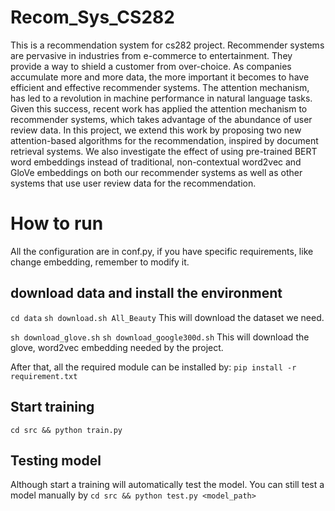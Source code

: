 # Recom_Sys_CS282
This is a recommendation system for cs282 project. Recommender systems are pervasive in industries from e-commerce to entertainment. They provide a way to shield a customer from over-choice. As companies accumulate more and more data, the more important it becomes to have efficient and effective recommender systems. The attention mechanism, has led to a revolution in machine performance in natural language tasks. Given this success, recent work has applied the attention mechanism to recommender systems, which takes advantage of the abundance of user review data. In this project, we extend this work by proposing two new attention-based algorithms for the recommendation, inspired by document retrieval systems. We also investigate the effect of using pre-trained BERT word embeddings instead of traditional, non-contextual word2vec and GloVe embeddings on both our recommender systems as well as other systems that use user review data for the recommendation.

# How to run
All the configuration are in conf.py, if you have specific requirements, like change embedding, remember to modify it.

## download data and install the environment
`cd data`
`sh download.sh All_Beauty` 
This will download the dataset we need.

`sh download_glove.sh`
`sh download_google300d.sh`
This will download the glove, word2vec embedding needed by the project.

After that, all the required module can be installed by:
`pip install -r requirement.txt`

## Start training
`cd src && python train.py`

## Testing model
Although start a training will automatically test the model. You can still test a model manually by
`cd src && python test.py <model_path>`